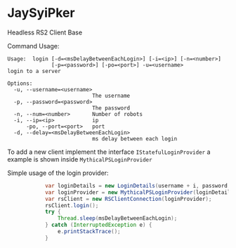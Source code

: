 # JaySyiPker
Headless RS2 Client Base

Command Usage:
```
Usage:  login [-d=<msDelayBetweenEachLogin>] [-i=<ip>] [-n=<number>]
              [-p=<password>] [-po=<port>] -u=<username>
login to a server

Options:
  -u, --username=<username>
                           The username
  -p, --password=<password>
                           The password
  -n, --num=<number>       Number of robots
  -i, --ip=<ip>            ip
      -po, --port=<port>   port
  -d, --delay=<msDelayBetweenEachLogin>
                           ms delay between each login
```

To add a new client implement the interface `IStatefulLoginProvider` a example is shown inside `MythicalPSLoginProvider`



Simple usage of the login provider:
```java
			var loginDetails = new LoginDetails(username + i, password, false);
			var loginProvider = new MythicalPSLoginProvider(loginDetails, inetSocketAddr);
			var rsClient = new RSClientConnection(loginProvider);
			rsClient.login();
			try {
				Thread.sleep(msDelayBetweenEachLogin);
			} catch (InterruptedException e) {
				e.printStackTrace();
			}
```
